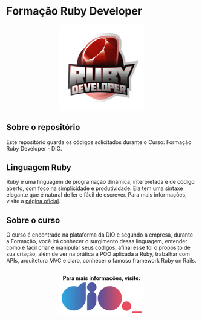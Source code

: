 # Formação Ruby Developer
<p align="center">
  <img src="./Imagem-readme/Ruby-Developer-DIO.webp" alt="Imagem 1" width="45%">
</p>

## Sobre o repositório
Este repositório guarda os códigos solicitados durante o Curso: Formação Ruby Developer - DIO.

## Linguagem Ruby 
Ruby é uma linguagem de programação dinâmica, interpretada e de código aberto, com foco na simplicidade e produtividade. Ela tem uma sintaxe elegante que é natural de ler e fácil de escrever. 
Para mais informações, visite a [página oficial](https://www.ruby-lang.org/pt/).

## Sobre o curso
O curso é encontrado na plataforma da DIO e segundo a empresa, durante a Formação, você irá conhecer o surgimento dessa linguagem, entender como é fácil criar e manipular seus códigos, afinal esse foi o propósito de sua criação, além de ver na prática a POO aplicada a Ruby, trabalhar com APIs, arquitetura MVC e claro, conhecer o famoso framework Ruby on Rails. 


##
<p align="center">
  <b>Para mais informações, visite:</b><br>
  <a href="https://www.dio.me/"><img src="./Imagem-readme/Logo-DIO.png" alt="Imagem 2" width="45%"></a> 
</p>
